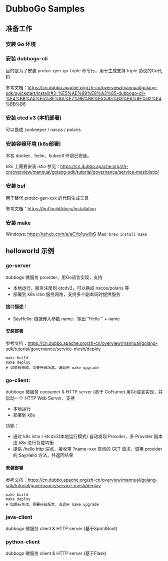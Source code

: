 # DubboGo Samples 

## 准备工作

### 安装 Go 环境

### 安装 dubbogo-cli
目的是为了安装 protoc-gen-go-triple 命令行，用于生成支持 triple 协议的Go代码

参考文档：https://cn.dubbo.apache.org/zh-cn/overview/mannual/golang-sdk/quickstart/install/#3-%E5%AE%89%E8%A3%85-dubbogo-cli-%E4%BB%A5%E5%8F%8A%E7%9B%B8%E5%85%B3%E6%8F%92%E4%BB%B6

### 安装 etcd v3 (本机部署) 
可以换成 zookeeper / nacos / polaris

### 安装容器环境 (k8s部署)
本机 docker、helm、kubectl 环境已安装。

k8s 上需要安装 istio
参见：https://cn.dubbo.apache.org/zh-cn/overview/mannual/golang-sdk/tutorial/governance/service-mesh/istio/

### 安装 buf
用于替代 protoc-gen-xxx 的代码生成工具

参考文档：https://buf.build/docs/installation

### 安装 make
Windows: https://tehub.com/a/aCYp1uw0tG
Mac: `brew install make`

## helloworld 示例
### go-server
dubbogo 微服务 provider，用Go语言实现，支持
- 本地运行，服务注册到 etcdv3，可以换成 nacos/polaris 等
- 部署到 k8s istio 服务网格，支持多个副本同时提供服务

#### 接口描述：
- SayHello: 根据传入参数 name，输出 "Hello " + name 

#### 安装部署
参考文档：https://cn.dubbo.apache.org/zh-cn/overview/mannual/golang-sdk/tutorial/governance/service-mesh/deploy
```shell
make build
make deploy
# 如果有修改，需要升级版本，请调用 make upgrade
```

### go-client: 
dubbogo 微服务 consumer & HTTP server (基于 GoFrame)
用Go语言实现，并启动一个 HTTP Web Server，支持
- 本地运行
- 部署到 k8s

功能：
- 通过 k8s istio / etcdv3(本地运行模式) 自动发现 Provider，多 Provider 副本由 k8s 进行负载均衡
- 提供 /hello http 端点，接收带 ?name=xxx 查询的 GET 请求，调用 provider 的 SayHello 方法，并返回结果 
#### 安装部署
参考文档：https://cn.dubbo.apache.org/zh-cn/overview/mannual/golang-sdk/tutorial/governance/service-mesh/deploy

```shell
make build
make deploy
# 如果有修改，需要升级版本，请调用 make upgrade
```

### java-client
dubbogo 微服务 client & HTTP server (基于SprintBoot)

### python-client
dubbogo 微服务 client & HTTP server (基于Flask)
